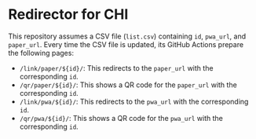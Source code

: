 # Redirector for CHI

This repository assumes a CSV file (`list.csv`) containing `id`, `pwa_url`, and `paper_url`.
Every time the CSV file is updated, its GitHub Actions prepare the following pages:

- `/link/paper/${id}/`: This redirects to the `paper_url` with the corresponding `id`.
- `/qr/paper/${id}/`: This shows a QR code for the `paper_url` with the corresponding `id`.
- `/link/pwa/${id}/`: This redirects to the `pwa_url` with the corresponding `id`.
- `/qr/pwa/${id}/`: This shows a QR code for the `pwa_url` with the corresponding `id`.
